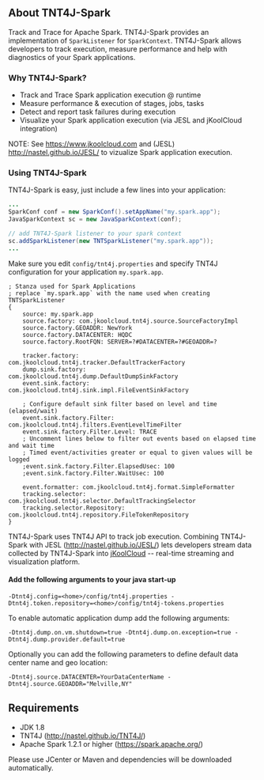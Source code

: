 ## About TNT4J-Spark
Track and Trace for Apache Spark. TNT4J-Spark provides an implementation of `SparkListener` for `SparkContext`.
TNT4J-Spark allows developers to track execution, measure performance and help with diagnostics of your Spark applications.

### Why TNT4J-Spark?
* Track and Trace Spark application execution @ runtime
* Measure performance & execution of stages, jobs, tasks
* Detect and report task failures during execution
* Visualize your Spark application execution (via JESL and jKoolCloud integration)

NOTE: See https://www.jkoolcloud.com and (JESL) http://nastel.github.io/JESL/ to vizualize Spark application execution.

### Using TNT4J-Spark
TNT4J-Spark is easy, just include a few lines into your application:
```java
...
SparkConf conf = new SparkConf().setAppName("my.spark.app");
JavaSparkContext sc = new JavaSparkContext(conf);

// add TNT4J-Spark listener to your spark context
sc.addSparkListener(new TNTSparkListener("my.spark.app"));
...
```
Make sure you edit `config/tnt4j.properties` and specify TNT4J configuration for your application `my.spark.app`.
```
; Stanza used for Spark Applications
; replace `my.spark.app` with the name used when creating TNTSparkListener
{
	source: my.spark.app
	source.factory: com.jkoolcloud.tnt4j.source.SourceFactoryImpl
	source.factory.GEOADDR: NewYork
	source.factory.DATACENTER: HQDC
	source.factory.RootFQN: SERVER=?#DATACENTER=?#GEOADDR=?

	tracker.factory: com.jkoolcloud.tnt4j.tracker.DefaultTrackerFactory
	dump.sink.factory: com.jkoolcloud.tnt4j.dump.DefaultDumpSinkFactory
	event.sink.factory: com.jkoolcloud.tnt4j.sink.impl.FileEventSinkFactory

	; Configure default sink filter based on level and time (elapsed/wait)
	event.sink.factory.Filter: com.jkoolcloud.tnt4j.filters.EventLevelTimeFilter
	event.sink.factory.Filter.Level: TRACE
	; Uncomment lines below to filter out events based on elapsed time and wait time
	; Timed event/activities greater or equal to given values will be logged
	;event.sink.factory.Filter.ElapsedUsec: 100
	;event.sink.factory.Filter.WaitUsec: 100

	event.formatter: com.jkoolcloud.tnt4j.format.SimpleFormatter
	tracking.selector: com.jkoolcloud.tnt4j.selector.DefaultTrackingSelector
	tracking.selector.Repository: com.jkoolcloud.tnt4j.repository.FileTokenRepository
}
```
TNT4J-Spark uses TNT4J API to track job execution. Combining TNT4J-Spark with JESL (http://nastel.github.io/JESL/) lets developers stream 
data collected by TNT4J-Spark into [jKoolCloud](https://www.jkoolcloud.com) -- real-time streaming and visualization platform.

#### Add the following arguments to your java start-up
```
-Dtnt4j.config=<home>/config/tnt4j.properties -Dtnt4j.token.repository=<home>/config/tnt4j-tokens.properties 
```
To enable automatic application dump add the following arguments:
```
-Dtnt4j.dump.on.vm.shutdown=true -Dtnt4j.dump.on.exception=true -Dtnt4j.dump.provider.default=true 
```
Optionally you can add the following parameters to define default data center name and geo location:
```
-Dtnt4j.source.DATACENTER=YourDataCenterName -Dtnt4j.source.GEOADDR="Melville,NY" 
```

## Requirements
* JDK 1.8
* TNT4J (http://nastel.github.io/TNT4J/)
* Apache Spark 1.2.1 or higher (https://spark.apache.org/)

Please use JCenter or Maven and dependencies will be downloaded automatically.
